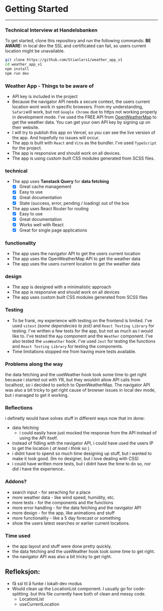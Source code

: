 # Getting Started

___

### Technical Interview at Handelsbanken

To get started, clone this repository and run the following commands:
**BE AWARE:** in local dev the SSL and certificated can fail, so users current location might be unavailable.

```bash
git clone https://github.com/Stianlars1/weather_app_v1
cd weather_app_v1
npm install
npm run dev
```

### Weather App - Things to be aware of

- API key is included in the project
- Because the navigator API needs a secure context, the users current location wont work in specific browsers. From my
  understanding, `Safari`will work, but not `Google Chrome` due to https not working properly in development mode.
  I've used the FREE API from [OpenWeatherMap](https://openweathermap.org/api) to get the weather data.
  You can get your own API key by signing up on their website.
- I will try to publish this app on Vercel, so you can see the live version of the app. And hopefully no issues will
  occur.
- The app is built with `React` and `Vite` as the bundler. I've used `TypeScript` for the project.
- The app is responsive and should work on all devices.
- The app is using custom built CSS modules generated from SCSS files.

### technical

- The app uses **Tanstack Query** for **data fetching**
    - [x] Great cache management
    - [x] Easy to use
    - [x] Great documentation
    - [x] State (success, error, pending / loading) out of the box

- The app uses React Router for routing
    - [x] Easy to use
    - [x] Great documentation
    - [x] Works well with React
    - [x] Great for single page applications

### functionality

- The app uses the navigator API to get the users current location
- The app uses the OpenWeatherMap API to get the weather data
- The app uses the users current location to get the weather data

### design

- The app is designed with a minimalistic approach
- The app is responsive and should work on all devices
- The app uses custom built CSS modules generated from SCSS files

### Testing

- To be frank, my experience with testing on the frontend is limited. I've used `vitest` _(some dependecies to jest)_
  and `React Testing Library` for testing. I've written a few tests for the app, but not as much as I would like to.
  I've tested the `App` component and the `Weather` component. I've also tested the `useWeather` hook. I've used `Jest`
  for testing the functions and `React Testing Library` for testing the components.
- Time limitations stopped me from having more tests available.

### Problems along the way

the data fetching and the useWeather hook took some time to get right because i started out with YR, but they wouldnt
allow API calls from localhost, so i decided to switch to OpenWeatherMap. The navigator API was also a bit tricky to get
right cause of browser issues in local dev mode, but i managed to get it working.

### Reflections

i definetly would have solves stuff in different ways now that im done:

- data fetching
    - i could easily have just mocked the response from the API instead of using the API itself.
- instead of fidling with the navigator API, i could have used the users IP to get the location ( _at least i think
  so_ ).
- i didnt have to spend so much time designing up stuff, but i wanted to make it look good. (Im no designer, but i love
  dealing with CSS)
- i could have written more tests, but i didnt have the time to do so, nor did i have the experience..

### Addons?

- search input - for seraching for a place
- more weather data - like wind speed, humidity, etc.
- more tests - for the components and the functions
- more error handling - for the data fetching and the navigator API
- more design - for the app, like animations and stuff
- more functionality - like a 5 day forecast or something
- show the users latest searches or earlier current locations.

### Time used

- the app layout and stuff were done pretty quickly.
- the data fetching and the useWeather hook took some time to get right.
- the navigator API was also a bit tricky to get right.

## Refleksjon:

- få ssl til å funke i lokalt-dev modus
- Would clean up the LocationList component. I usually go for code-splitting. but this file currently have both of clean
  and messy code.
    - LocationList
    - useCurrentLocation

